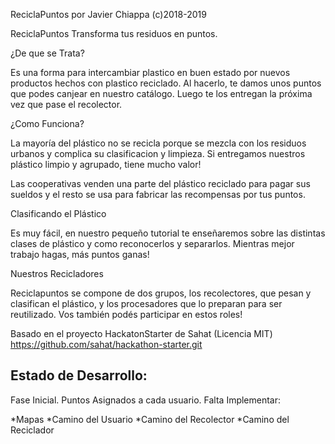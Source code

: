 
ReciclaPuntos por Javier Chiappa
(c)2018-2019

ReciclaPuntos
Transforma tus residuos en puntos.

¿De que se Trata?

Es una forma para intercambiar plastico en buen estado por nuevos productos hechos con plastico reciclado.
Al hacerlo, te damos unos puntos que podes canjear en nuestro catálogo. Luego te los entregan la próxima vez que pase el recolector.


¿Como Funciona?

La mayoría del plástico no se recicla porque se mezcla con los residuos urbanos y complica su clasificacion y limpieza. Si entregamos nuestros plástico limpio y agrupado, tiene mucho valor!

Las cooperativas venden una parte del plástico reciclado para pagar sus sueldos y el resto se usa para fabricar las recompensas por tus puntos.  

Clasificando el Plástico

Es muy fácil, en nuestro pequeño tutorial te enseñaremos sobre las distintas clases de plástico y como reconocerlos y separarlos. Mientras mejor trabajo hagas, más puntos ganas!

Nuestros Recicladores

Reciclapuntos se compone de dos grupos, los recolectores, que pesan y clasifican el plástico, y los procesadores que lo preparan para ser reutilizado. Vos también podés participar en estos roles!


Basado en el proyecto HackatonStarter de Sahat (Licencia MIT)
https://github.com/sahat/hackathon-starter.git 



Estado de Desarrollo:
--------------------

Fase Inicial. Puntos Asignados a cada usuario.
Falta Implementar:

*Mapas
*Camino del Usuario
*Camino del Recolector
*Camino del Reciclador



